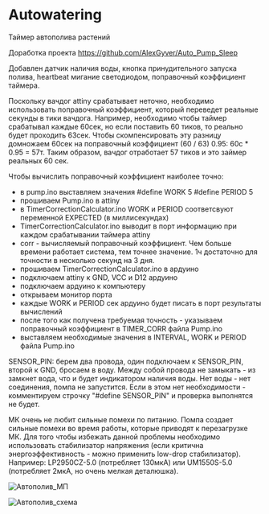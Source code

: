 # Autowatering
Таймер автополива растений

Доработка проекта https://github.com/AlexGyver/Auto_Pump_Sleep

Добавлен датчик наличия воды, кнопка принудительного запуска полива, heartbeat мигание светодиодом, поправочный коэффициент таймера.

Поскольку вачдог attiny срабатывает неточно, необходимо использовать поправочный коэффициент, который переведет реальные секунды в тики вачдога. Например, необходимо чтобы таймер срабатывал каждые 60сек, но если поставить 60 тиков, то реально будет проходить 63сек. Чтобы скомпенсировать эту разницу домножаем 60сек на поправочный коэффициент (60 / 63) 0.95: 60с * 0.95 = 57т. Таким образом, вачдог отработает 57 тиков и это займер реальных 60 сек.

Чтобы вычислить поправочный коэффициент наиболее точно:
- в pump.ino выставляем значения
#define WORK   5
#define PERIOD 5
- прошиваем Pump.ino в attiny
- в TimerCorrectionCalculator.ino WORK и PERIOD соответсвуют переменной EXPECTED (в миллисекундах)
- TimerCorrectionCalculator.ino выводит в порт информацию при каждом срабатывании таймера attiny
- corr - вычисляемый поправочный коэффициент. Чем больше времени работает система, тем точнее значение. 1ч достаточно для точности в несколько секунд на 3 дня.
- прошиваем TimerCorrectionCalculator.ino в ардуино
- подключаем attiny к GND, VCC и D12 ардуино
- подключаем ардуино к компьютеру
- открываем монитор порта
- каждые WORK и PERIOD сек ардуино будет писать в порт результаты вычислений
- после того как получена требуемая точность - указываем поправочный коэффициент в TIMER_CORR файла Pump.ino
- выставляем необходимые значения в INTERVAL, WORK и PERIOD файла Pump.ino

SENSOR_PIN: берем два провода, один подключаем к SENSOR_PIN, второй к GND, бросаем в воду. Между собой провода не замыкать - из замкнет вода, что и будет индикатором наличия воды. Нет воды - нет соединения, помпа не запустится. Если в этом нет необходимости - комментируем строчку "#define SENSOR_PIN" и проверка выполнятся не будет.

МК очень не любит сильные помехи по питанию. Помпа создает сильные помехи во время работы, которые приводят к перезагрузке МК. Для того чтобы избежать данной проблемы необходимо использовать стабилизатор напряжения (если критична энергоэффективность - можно применить low-drop стабилизатор). Например: LP2950CZ-5.0 (потребляет 130мкА) или UM1550S-5.0 (потребляет 2мкА, но очень мелкая деталюшка).


![Автополив_МП](https://github.com/asilichenko/Autowatering/blob/main/scheme/Автополив_МП.jpg)

![Автополив_схема](https://github.com/asilichenko/Autowatering/blob/main/scheme/Автополив_схема_v3.jpg)

